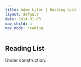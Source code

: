 ```yaml
---
title: Adam Liter | Reading List
layout: default
date: 2014-01-03
nav_child: 4
nav_node: reading
---
```


## Reading List

Under construction.

<!--
This reading list serves a few purposes. Primarily, it's a handy means for me to keep track of things that I want to read in addition to being a reminder to myself to (!actually) read them. I thought I would put it on the internet in case anyone is interested in knowing what I'm reading and would recommend reading.

Once finished, if I do a writeup of what I read that I feel like sharing, I'll add a link to either a blog post or a handout about that particular reading, if anyone is interested. Though, again, these will likely be primarily for my own benefit, should I wish to revisit that work in the future.

Things are organized (more or less) by topic and then alphabetically.

### Currently reading

- Pietroski, Paul M. 2006. *Events and semantic architecture*. Oxford, UK: Oxford University Press paperback edn.

### Activism

### Linguistics

### Philosophy

-->
